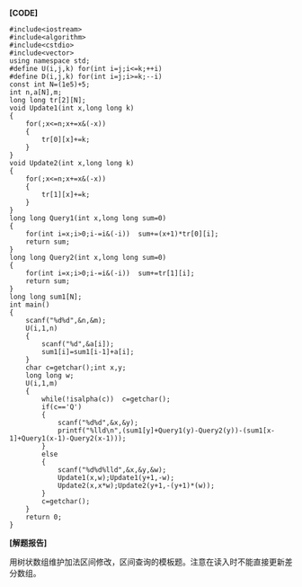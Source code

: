 **[CODE]**

	#include<iostream>
	#include<algorithm>
	#include<cstdio>
	#include<vector>
	using namespace std;
	#define U(i,j,k) for(int i=j;i<=k;++i)
	#define D(i,j,k) for(int i=j;i>=k;--i)
	const int N=(1e5)+5;
	int n,a[N],m;
	long long tr[2][N];
	void Update1(int x,long long k)
	{
		for(;x<=n;x+=x&(-x))
		{
			tr[0][x]+=k;
		}	
	}
	void Update2(int x,long long k)
	{
		for(;x<=n;x+=x&(-x))		
		{
			tr[1][x]+=k;
		}
	}
	long long Query1(int x,long long sum=0)
	{
		for(int i=x;i>0;i-=i&(-i))	sum+=(x+1)*tr[0][i];
		return sum;
	}
	long long Query2(int x,long long sum=0)
	{
		for(int i=x;i>0;i-=i&(-i))	sum+=tr[1][i];
		return sum;
	}
	long long sum1[N];
	int main()
	{
		scanf("%d%d",&n,&m);
		U(i,1,n)
		{
			scanf("%d",&a[i]);
			sum1[i]=sum1[i-1]+a[i];
		}
		char c=getchar();int x,y;
		long long w;
		U(i,1,m)
		{
			while(!isalpha(c))	c=getchar();
			if(c=='Q')
			{
				scanf("%d%d",&x,&y);
				printf("%lld\n",(sum1[y]+Query1(y)-Query2(y))-(sum1[x-1]+Query1(x-1)-Query2(x-1)));
			}
			else
			{
				scanf("%d%d%lld",&x,&y,&w);
				Update1(x,w);Update1(y+1,-w);
				Update2(x,x*w);Update2(y+1,-(y+1)*(w));
			}
			c=getchar();
		}
		return 0;
	}
  
  **[解题报告]**
  
  用树状数组维护加法区间修改，区间查询的模板题。注意在读入时不能直接更新差分数组。
